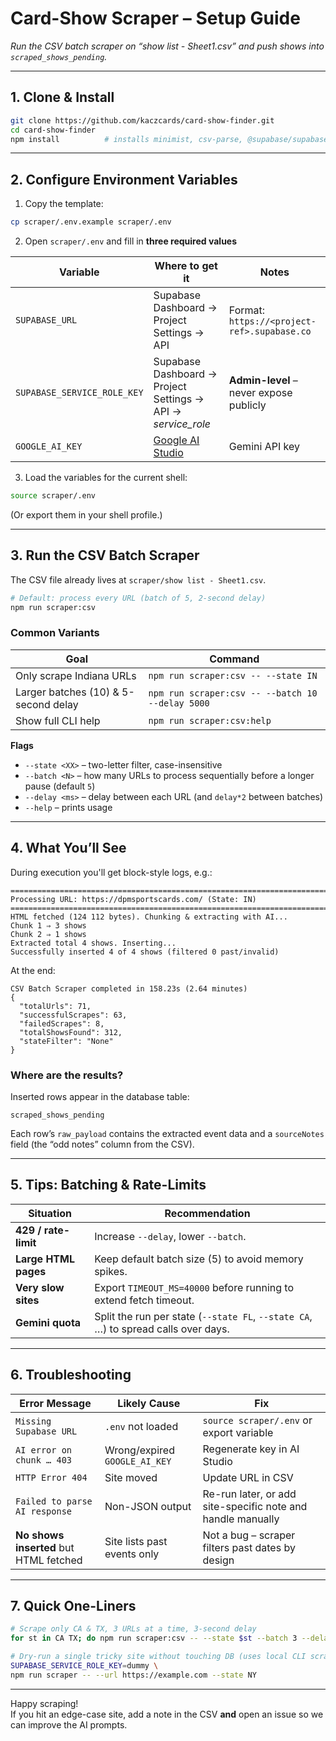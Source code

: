# Card-Show Scraper – Setup Guide
*Run the CSV batch scraper on “show list - Sheet1.csv” and push shows into `scraped_shows_pending`.*

---

## 1. Clone & Install

```bash
git clone https://github.com/kaczcards/card-show-finder.git
cd card-show-finder
npm install          # installs minimist, csv-parse, @supabase/supabase-js, etc.
```

---

## 2. Configure Environment Variables

1. Copy the template:

```bash
cp scraper/.env.example scraper/.env
```

2. Open `scraper/.env` and fill in **three required values**

| Variable | Where to get it | Notes |
|----------|-----------------|-------|
| `SUPABASE_URL` | Supabase Dashboard → Project Settings → API | Format: `https://<project-ref>.supabase.co` |
| `SUPABASE_SERVICE_ROLE_KEY` | Supabase Dashboard → Project Settings → API → *service_role* | **Admin-level** – never expose publicly |
| `GOOGLE_AI_KEY` | [Google AI Studio](https://makersuite.google.com/app/apikey) | Gemini API key |

3. Load the variables for the current shell:

```bash
source scraper/.env
```

(Or export them in your shell profile.)

---

## 3. Run the CSV Batch Scraper

The CSV file already lives at `scraper/show list - Sheet1.csv`.

```bash
# Default: process every URL (batch of 5, 2-second delay)
npm run scraper:csv
```

### Common Variants

| Goal | Command |
|------|---------|
| Only scrape Indiana URLs | `npm run scraper:csv -- --state IN` |
| Larger batches (10) & 5-second delay | `npm run scraper:csv -- --batch 10 --delay 5000` |
| Show full CLI help | `npm run scraper:csv:help` |

**Flags**

* `--state <XX>` – two-letter filter, case-insensitive  
* `--batch <N>`  – how many URLs to process sequentially before a longer pause (default `5`)  
* `--delay <ms>` – delay between each URL (and `delay*2` between batches)  
* `--help`       – prints usage

---

## 4. What You’ll See

During execution you'll get block-style logs, e.g.:

```
================================================================================
Processing URL: https://dpmsportscards.com/ (State: IN)
================================================================================
HTML fetched (124 112 bytes). Chunking & extracting with AI...
Chunk 1 ⇒ 3 shows
Chunk 2 ⇒ 1 shows
Extracted total 4 shows. Inserting...
Successfully inserted 4 of 4 shows (filtered 0 past/invalid)
```

At the end:

```
CSV Batch Scraper completed in 158.23s (2.64 minutes)
{
  "totalUrls": 71,
  "successfulScrapes": 63,
  "failedScrapes": 8,
  "totalShowsFound": 312,
  "stateFilter": "None"
}
```

### Where are the results?

Inserted rows appear in the database table:

```
scraped_shows_pending
```

Each row’s `raw_payload` contains the extracted event data and a `sourceNotes` field (the “odd notes” column from the CSV).

---

## 5. Tips: Batching & Rate-Limits

| Situation | Recommendation |
|-----------|----------------|
| **429 / rate-limit** | Increase `--delay`, lower `--batch`. |
| **Large HTML pages** | Keep default batch size (5) to avoid memory spikes. |
| **Very slow sites**  | Export `TIMEOUT_MS=40000` before running to extend fetch timeout. |
| **Gemini quota**     | Split the run per state (`--state FL`, `--state CA`, …) to spread calls over days. |

---

## 6. Troubleshooting

| Error Message | Likely Cause | Fix |
|---------------|-------------|-----|
| `Missing Supabase URL` | `.env` not loaded | `source scraper/.env` or export variable |
| `AI error on chunk … 403` | Wrong/expired `GOOGLE_AI_KEY` | Regenerate key in AI Studio |
| `HTTP Error 404` | Site moved | Update URL in CSV |
| `Failed to parse AI response` | Non-JSON output | Re-run later, or add site-specific note and handle manually |
| **No shows inserted** but HTML fetched | Site lists past events only | Not a bug – scraper filters past dates by design |

---

## 7. Quick One-Liners

```bash
# Scrape only CA & TX, 3 URLs at a time, 3-second delay
for st in CA TX; do npm run scraper:csv -- --state $st --batch 3 --delay 3000; done

# Dry-run a single tricky site without touching DB (uses local CLI scraper)
SUPABASE_SERVICE_ROLE_KEY=dummy \
npm run scraper -- --url https://example.com --state NY
```

---

Happy scraping!  
If you hit an edge-case site, add a note in the CSV **and** open an issue so we can improve the AI prompts. 